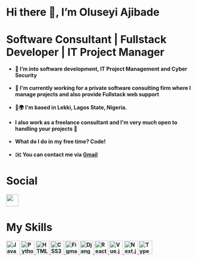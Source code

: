 <h1><b>Hi there 👋, I’m Oluseyi Ajibade<b></h1>
<h1>Software Consultant | Fullstack Developer | IT Project Manager</h1>
<ul>
<li>👀 I’m into software development, IT Project Management and Cyber Security</li>
  <br>
<li>🌱 I'm currently working for a private software consulting firm where I manage projects and also provide Fullstack web support</li>
  <br>
<li>💞️🌍 I'm based in Lekki, Lagos State, Nigeria.</li>
  <br>
<li>I also work as a freelance consultant and I'm very much open to handling your projects 🤝</li>
  <br>
<li>What do I do in my free time? Code!</li>
 <br>
  <li>✉️ You can contact me via <a href="mailto:seyeezi18@gmail.com">Gmail</a></li>
</ul>

<div id="badges">
  <h1>Social</h1>
  <p align="left">
    <a href="https://linkedin.com/in/oluwaseyi-ajibade-8652a11b6/" target="_blank" rel="noreferrer"><img src="https://raw.githubusercontent.com/danielcranney/readme-generator/main/public/icons/socials/linkedin.svg" width="32" height="32" /></a>
  </p>
  </div>
  
  <div>
    <h1><b>My Skills</b></h1>
    <p align="left">
<a href="https://developer.mozilla.org/en-US/docs/Web/JavaScript" target="_blank" rel="noreferrer">
  <img src="https://raw.githubusercontent.com/danielcranney/readme-generator/main/public/icons/skills/javascript-colored.svg" width="36" height="36" alt="JavaScript" />
</a>
<a href="https://www.python.org/" target="_blank" rel="noreferrer">
  <img src="https://raw.githubusercontent.com/danielcranney/readme-generator/main/public/icons/skills/python-colored.svg" width="36" height="36" alt="Python" />
</a>
<a href="https://developer.mozilla.org/en-US/docs/Glossary/HTML5" target="_blank" rel="noreferrer">
  <img src="https://raw.githubusercontent.com/danielcranney/readme-generator/main/public/icons/skills/html5-colored.svg" width="36" height="36" alt="HTML5" />
</a>
<a href="https://www.w3.org/TR/CSS/#css" target="_blank" rel="noreferrer">
  <img src="https://raw.githubusercontent.com/danielcranney/readme-generator/main/public/icons/skills/css3-colored.svg" width="36" height="36" alt="CSS3" />
</a>
<a href="https://www.figma.com/" target="_blank" rel="noreferrer">
  <img src="https://raw.githubusercontent.com/danielcranney/readme-generator/main/public/icons/skills/figma-colored.svg" width="36" height="36" alt="Figma" />
</a>
<a href="https://www.djangoproject.com/" target="_blank" rel="noreferrer">
  <img src="https://raw.githubusercontent.com/danielcranney/readme-generator/main/public/icons/skills/django-colored-dark.svg" width="36" height="36" alt="Django" />
</a>
<a href="https://reactjs.org/" target="_blank" rel="noreferrer">
  <img src="https://upload.wikimedia.org/wikipedia/commons/thumb/a/a7/React-icon.svg/512px-React-icon.svg.png" width="36" height="36" alt="React" />
</a>
<a href="https://vuejs.org/" target="_blank" rel="noreferrer">
  <img src="https://vuejs.org/images/logo.png" width="36" height="36" alt="Vue.js" />
</a>
<a href="https://nextjs.org/" target="_blank" rel="noreferrer">
  <img src="https://gorzelinski.com/static/1db41e3ecd311724a15306b270d99dd9/df0a3/next-js-logo.webp" width="36" height="36" alt="Next.js" />
</a>
<a href="https://www.typescriptlang.org/" target="_blank" rel="noreferrer">
  <img src="https://www.typescriptlang.org/icons/icon-192x192.png" width="36" height="36" alt="TypeScript" />
</a>

</p>
 </div>
 


